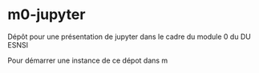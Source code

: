 # m0-jupyter
Dépôt pour une présentation de jupyter dans le cadre du module 0 du DU ESNSI


Pour démarrer une instance de ce dépot dans m
